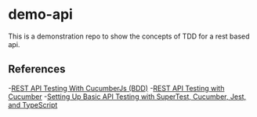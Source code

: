 # demo-api

This is a demonstration repo to show the concepts of TDD for a rest based api.

## References

-[REST API Testing With CucumberJs (BDD)](https://dev.to/ynmanware/bdd-for-rest-api-using-cucumber-js-2pol)
-[REST API Testing with Cucumber](https://www.baeldung.com/cucumber-rest-api-testing)
-[Setting Up Basic API Testing with SuperTest, Cucumber, Jest, and TypeScript](https://medium.com/@azizzouaghia/setting-up-basic-api-testing-with-supertest-cucumber-jest-and-typescript-8c6a23c045a1)

